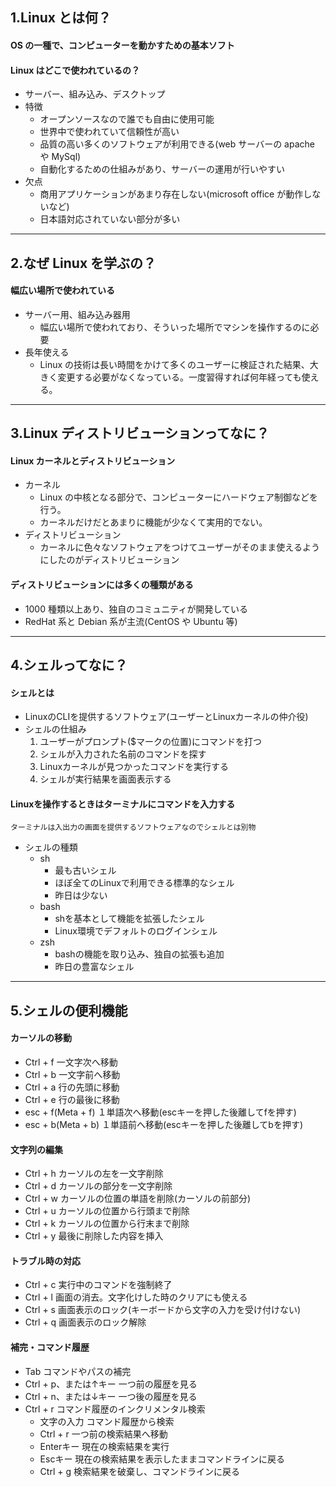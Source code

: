 ## 1.Linux とは何？

#### OS の一種で、コンピューターを動かすための基本ソフト

#### Linux はどこで使われているの？

- サーバー、組み込み、デスクトップ
- 特徴
  - オープンソースなので誰でも自由に使用可能
  - 世界中で使われていて信頼性が高い
  - 品質の高い多くのソフトウェアが利用できる(web サーバーの apache や MySql)
  - 自動化するための仕組みがあり、サーバーの運用が行いやすい
- 欠点
  - 商用アプリケーションがあまり存在しない(microsoft office が動作しないなど)
  - 日本語対応されていない部分が多い

----
## 2.なぜ Linux を学ぶの？

#### 幅広い場所で使われている

- サーバー用、組み込み器用
  - 幅広い場所で使われており、そういった場所でマシンを操作するのに必要
- 長年使える
  - Linux の技術は長い時間をかけて多くのユーザーに検証された結果、大きく変更する必要がなくなっている。一度習得すれば何年経っても使える。

----
## 3.Linux ディストリビューションってなに？

#### Linux カーネルとディストリビューション

- カーネル
  - Linux の中核となる部分で、コンピューターにハードウェア制御などを行う。
  - カーネルだけだとあまりに機能が少なくて実用的でない。
- ディストリビューション
  - カーネルに色々なソフトウェアをつけてユーザーがそのまま使えるようにしたのがディストリビューション

#### ディストリビューションには多くの種類がある

- 1000 種類以上あり、独自のコミュニティが開発している
- RedHat 系と Debian 系が主流(CentOS や Ubuntu 等)

----
## 4.シェルってなに？

#### シェルとは
- LinuxのCLIを提供するソフトウェア(ユーザーとLinuxカーネルの仲介役)
- シェルの仕組み
  1. ユーザーがプロンプト($マークの位置)にコマンドを打つ
  2. シェルが入力された名前のコマンドを探す
  3. Linuxカーネルが見つかったコマンドを実行する
  4. シェルが実行結果を画面表示する

#### Linuxを操作するときはターミナルにコマンドを入力する
`ターミナルは入出力の画面を提供するソフトウェアなのでシェルとは別物`

- シェルの種類
  - sh
    - 最も古いシェル
    - ほぼ全てのLinuxで利用できる標準的なシェル
    - 昨日は少ない
  - bash
    - shを基本として機能を拡張したシェル
    - Linux環境でデフォルトのログインシェル
  - zsh
    - bashの機能を取り込み、独自の拡張も追加
    - 昨日の豊富なシェル
----

## 5.シェルの便利機能

#### カーソルの移動
- Ctrl + f    一文字次へ移動
- Ctrl + b    一文字前へ移動
- Ctrl + a    行の先頭に移動
- Ctrl + e    行の最後に移動
- esc + f(Meta + f)    １単語次へ移動(escキーを押した後離してfを押す)
- esc + b(Meta + b)    １単語前へ移動(escキーを押した後離してbを押す)

#### 文字列の編集
- Ctrl + h    カーソルの左を一文字削除
- Ctrl + d    カーソルの部分を一文字削除
- Ctrl + w    カーソルの位置の単語を削除(カーソルの前部分)
- Ctrl + u    カーソルの位置から行頭まで削除
- Ctrl + k    カーソルの位置から行末まで削除
- Ctrl + y    最後に削除した内容を挿入

#### トラブル時の対応
- Ctrl + c    実行中のコマンドを強制終了
- Ctrl + l    画面の消去。文字化けした時のクリアにも使える
- Ctrl + s    画面表示のロック(キーボードから文字の入力を受け付けない)
- Ctrl + q    画面表示のロック解除

#### 補完・コマンド履歴
- Tab    コマンドやパスの補完
- Ctrl + p、または↑キー    一つ前の履歴を見る
- Ctrl + n、または↓キー    一つ後の履歴を見る
- Ctrl + r    コマンド履歴のインクリメンタル検索
  - 文字の入力    コマンド履歴から検索
  - Ctrl + r    一つ前の検索結果へ移動
  - Enterキー    現在の検索結果を実行
  - Escキー    現在の検索結果を表示したままコマンドラインに戻る
  - Ctrl + g    検索結果を破棄し、コマンドラインに戻る